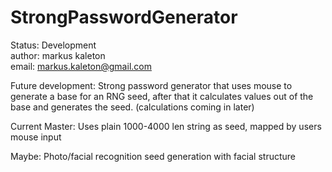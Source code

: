 # StrongPasswordGenerator
Status: Development  
author: markus kaleton  
email: markus.kaleton@gmail.com  
  
Future development:
Strong password generator that uses mouse to generate a base for an RNG seed, after that it calculates values out of the base and generates
the seed.  (calculations coming in later)

Current Master:
Uses plain 1000-4000 len string as seed, mapped by users mouse input

Maybe:
Photo/facial recognition seed generation with facial structure
